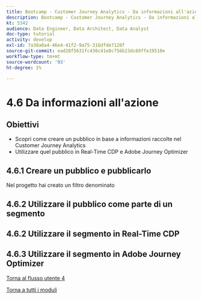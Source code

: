 ```yaml
---
title: Bootcamp - Customer Journey Analytics - Da informazioni all'azione
description: Bootcamp - Customer Journey Analytics - Da informazioni all'azione
kt: 5342
audience: Data Engineer, Data Architect, Data Analyst
doc-type: tutorial
activity: develop
exl-id: 7a38a0a4-46e4-41f2-9a75-316dfde7128f
source-git-commit: ead28f5631fc430c41e8c756b23dc69ffe19510e
workflow-type: tm+mt
source-wordcount: '93'
ht-degree: 1%

---
```


# 4.6 Da informazioni all&#39;azione

## Obiettivi

- Scopri come creare un pubblico in base a informazioni raccolte nel Customer Journey Analytics
- Utilizzare quel pubblico in Real-Time CDP e Adobe Journey Optimizer

## 4.6.1 Creare un pubblico e pubblicarlo

Nel progetto hai creato un filtro denominato

## 4.6.2 Utilizzare il pubblico come parte di un segmento


## 4.6.2 Utilizzare il segmento in Real-Time CDP

## 4.6.3 Utilizzare il segmento in Adobe Journey Optimizer

[Torna al flusso utente 4](./uc4.md)

[Torna a tutti i moduli](./../../overview.md)
